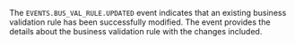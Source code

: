 The `EVENTS.BUS_VAL_RULE.UPDATED` event indicates that an existing business validation rule has been successfully modified. The event provides the details about the business validation rule with the changes included.
